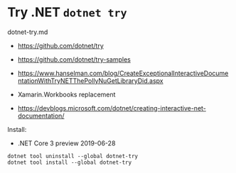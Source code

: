 # Try .NET `dotnet try`

dotnet-try.md

*   https://github.com/dotnet/try

*   https://github.com/dotnet/try-samples

*   https://www.hanselman.com/blog/CreateExceptionalInteractiveDocumentationWithTryNETThePollyNuGetLibraryDid.aspx

*   Xamarin.Workbooks replacement

*   https://devblogs.microsoft.com/dotnet/creating-interactive-net-documentation/

Install:

*   .NET Core 3 preview 2019-06-28


```
dotnet tool uninstall --global dotnet-try
dotnet tool install --global dotnet-try
```

